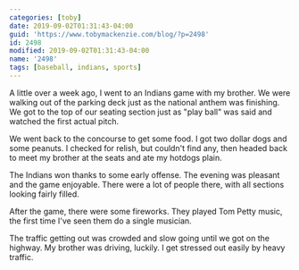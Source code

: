 ```yaml
---
categories: [toby]
date: 2019-09-02T01:31:43-04:00
guid: 'https://www.tobymackenzie.com/blog/?p=2498'
id: 2498
modified: 2019-09-02T01:31:43-04:00
name: '2498'
tags: [baseball, indians, sports]
---
```


A little over a week ago, I went to an Indians game with my brother.<!--more-->  We were walking out of the parking deck just as the national anthem was finishing.  We got to the top of our seating section just as "play ball" was said and watched the first actual pitch.

We went back to the concourse to get some food.  I got two dollar dogs and some peanuts.  I checked for relish, but couldn't find any, then headed back to meet my brother at the seats and ate my hotdogs plain.

The Indians won thanks to some early offense.  The evening was pleasant and the game enjoyable.  There were a lot of people there, with all sections looking fairly filled.

After the game, there were some fireworks.  They played Tom Petty music, the first time I've seen them do a single musician.

The traffic getting out was crowded and slow going until we got on the highway.  My brother was driving, luckily.  I get stressed out easily by heavy traffic.
